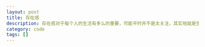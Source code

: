 ```yaml
---
layout: post
title: 存在感
description: 存在感对于每个人的生活有多么的重要，可能平时并不是太关注，其实他就是生活的全部
category: code
tags: []
---
```






[-10]:    http://hushi55.github.io/  "-10"
